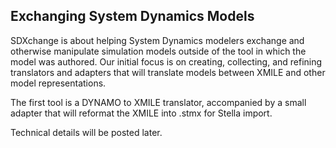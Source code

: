 Exchanging System Dynamics Models
---------------------------------

SDXchange is about helping System Dynamics modelers exchange and otherwise manipulate simulation models outside of the tool in which the model was authored. Our initial focus is on creating, collecting, and refining translators and adapters that will translate models between XMILE and other model representations. 

The first tool is a DYNAMO to XMILE translator, accompanied by a small adapter that will reformat the XMILE into .stmx for Stella import. 

Technical details will be posted later. 

